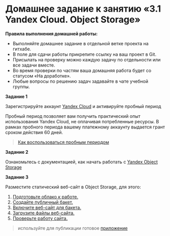 # Домашнее задание к занятию «3.1 Yandex Cloud. Object Storage»

**Правила выполнения домашней работы:**
* Выполняйте домашнее задание в отдельной ветке проекта на гитхабе.
* В поле для сдачи работы прикрепите ссылку на ваш проект в Git.
* Присылать на проверку можно каждую задачу по отдельности или все задачи вместе.
* Во время проверки по частям ваша домашняя работа будет со статусом «На доработке».
* Любые вопросы по решению задач задавайте в чате учебной группы.

**Задание 1**

Зарегистрируйте аккаунт [Yandex Cloud](https://cloud.yandex.ru/) и активируйте пробный период

Пробный период позволяет вам получить практический опыт использования Yandex Cloud, не оплачивая потребленные ресурсы.
В рамках пробного периода вашему платежному аккаунту выдается грант сроком действия 60 дней.

> [Как воспользоваться пробным периодом](https://cloud.yandex.ru/docs/free-trial/concepts/quickstart)

**Задание 2**

Ознакомьтесь с документацией, как начать работать с [Yandex Object Storage](https://cloud.yandex.ru/docs/storage/quickstart) 

**Задание 3**

Разместите статический веб-сайт в Object Storage, для этого:

1. [Подготовьте облако к работе.](https://cloud.yandex.ru/docs/tutorials/web/static#before-you-begin)
1. [Создайте публичный бакет.](https://cloud.yandex.ru/docs/tutorials/web/static#create-public-bucket)
1. [Включите веб-сайт для бакета.](https://cloud.yandex.ru/docs/tutorials/web/static#turn-on-hosting)
1. [Загрузите файлы веб-сайта.](https://cloud.yandex.ru/docs/tutorials/web/static#upload-files)
1. [Проверьте работу сайта.](https://cloud.yandex.ru/docs/tutorials/web/static#test-site)

> используйте для публикации готовое [приложение](app)
